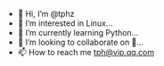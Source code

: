 - 👋 Hi, I’m @tphz
- 👀 I’m interested in Linux...
- 🌱 I’m currently learning Python...
- 💞️ I’m looking to collaborate on 👀...
- 📫 How to reach me tph@vip.qq.com

<!---
tphz/tphz is a ✨ special ✨ repository because its `README.md` (this file) appears on your GitHub profile.
You can click the Preview link to take a look at your changes.
--->
